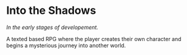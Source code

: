 # Into the Shadows

*In the early stages of developement.*

A texted based RPG where the player creates their own character and begins a mysterious journey into another world.
